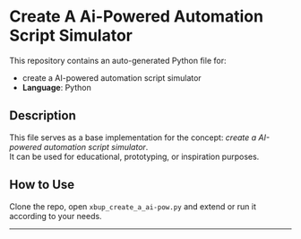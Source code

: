 # Create A Ai-Powered Automation Script Simulator

This repository contains an auto-generated Python file for:

- create a AI-powered automation script simulator
- **Language**: Python

## Description

This file serves as a base implementation for the concept: *create a AI-powered automation script simulator*.  
It can be used for educational, prototyping, or inspiration purposes.

## How to Use

Clone the repo, open `xbup_create_a_ai-pow.py` and extend or run it according to your needs.

---


